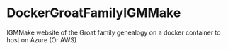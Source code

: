 # DockerGroatFamilyIGMMake
IGMMake website of the Groat family genealogy on a docker container to host on Azure (Or AWS)
